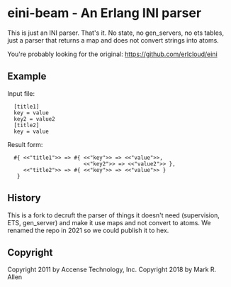 eini-beam - An Erlang INI parser
================================
This is just an INI parser. That's it. No state, no gen_servers, no ets tables,
just a parser that returns a map and does not convert strings into atoms.

You're probably looking for the original: https://github.com/erlcloud/eini

Example
-------

Input file:
```
  [title1]
  key = value
  key2 = value2
  [title2]
  key = value
```

Result form:
```
  #{ <<"title1">> => #{ <<"key">> => <<"value">>,
                        <<"key2">> => <<"value2">> },
     <<"title2">> => #{ <<"key">> => <<"value">> }
   }
```

History
-------
This is a fork to decruft the parser of things it doesn't need (supervision,
ETS, gen_server) and make it use maps and not convert to atoms. We renamed
the repo in 2021 so we could publish it to hex.

Copyright
---------
Copyright 2011 by Accense Technology, Inc.
Copyright 2018 by Mark R. Allen
